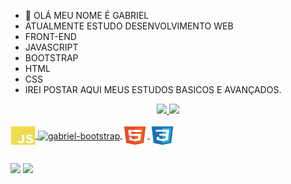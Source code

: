 - 👋 OLÁ MEU NOME É GABRIEL
- ATUALMENTE ESTUDO DESENVOLVIMENTO WEB 
- FRONT-END
- JAVASCRIPT
- BOOTSTRAP
- HTML
- CSS
- IREI POSTAR AQUI MEUS ESTUDOS BASICOS E AVANÇADOS.

<div align="center">
  <a href="https://github.com/Gitgabrielhub">
  <img height="180em" src="https://github-readme-stats.vercel.app/api?username=Gitgabrielhub&show_icons=true&theme=dracula&include_all_commits=true&count_private=true"/>
  <img height="180em" src="https://github-readme-stats.vercel.app/api/top-langs/?username=Gitgabrielhub&layout=compact&langs_count=7&theme=dracula"/>
</div>
<div style="display: inline_block"><br>
  <img align="center" alt="gabriel-Js" height="30" width="40" src="https://raw.githubusercontent.com/devicons/devicon/master/icons/javascript/javascript-plain.svg">
  <img align="center" alt="gabriel-bootstrap" height="30" width="40"  src="https://cdn.jsdelivr.net/gh/devicons/devicon/icons/bootstrap/bootstrap-original.svg">
  <img align="center" alt="gabriel-HTML" height="30" width="40" src="https://raw.githubusercontent.com/devicons/devicon/master/icons/html5/html5-original.svg">
  <img align="center" alt="gabriel-CSS" height="30" width="40" src="https://raw.githubusercontent.com/devicons/devicon/master/icons/css3/css3-original.svg">
  
 
 
</div>
  
  ##
 
<div>  
  <a href = "mailto:gabrielsillva356@gmail.com"><img src="https://img.shields.io/badge/-Gmail-%23333?style=for-the-badge&logo=gmail&logoColor=white" target="_blank"></a>
  <a href="https://www.linkedin.com/in/linkedin.com/in/gabriel-fonseca-7a67441a1" target="_blank"><img src="https://img.shields.io/badge/-LinkedIn-%230077B5?style=for-the-badge&logo=linkedin&logoColor=white" target="_blank"></a> 
 
 
</div>

